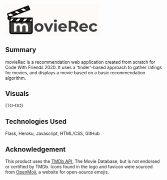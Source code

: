 <img src="static/images/logo.png" width="300">

## Summary 
movieRec is a recommendation web application created from scratch for Code With Friends 2020. It uses a 'tinder'-based approach to gather ratings for movies, and displays a movie based on a basic recommendation algorithm.

## Visuals
(TO-DO)

## Technologies Used
Flask, Heroku, Javascript, HTML/CSS, GitHub

## Acknowledgement
This product uses the [TMDb API](https://developers.themoviedb.org/3), The Movie Database, but is not endorsed or certified by TMDb. Icons found in the logo and favicon were sourced from [OpenMoji](https://openmoji.org/), a website for open-source emojis.
